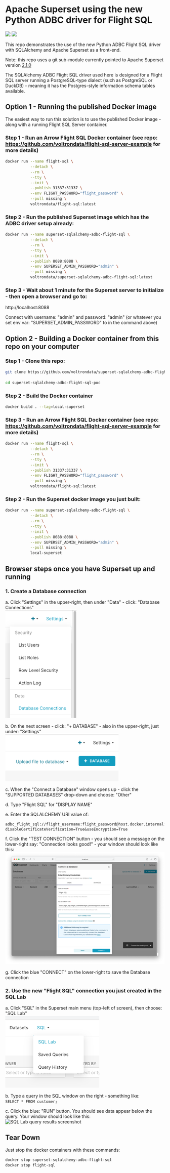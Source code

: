 # Apache Superset using the new Python ADBC driver for Flight SQL 

[<img src="https://img.shields.io/badge/dockerhub-image-green.svg?logo=Docker">](https://hub.docker.com/r/voltrondata/superset-sqlalchemy-adbc-flight-sql)
[<img src="https://img.shields.io/badge/GitHub-voltrondata%2Fsuperset--sqlalchemy--adbc--flight--sql--poc-blue.svg?logo=Github">](https://github.com/voltrondata/superset-sqlalchemy-adbc-flight-sql-poc)


This repo demonstrates the use of the new Python ADBC Flight SQL driver with SQLAlchemy and Apache Superset as a front-end.

Note: this repo uses a git sub-module currently pointed to Apache Superset version [2.1.0](https://github.com/apache/superset/releases/tag/2.1.0)

The SQLAlchemy ADBC Flight SQL driver used here is designed for a Flight SQL server running a PostgreSQL-type dialect (such as PostgreSQL or DuckDB) - meaning it has the Postgres-style information schema tables available.

## Option 1 - Running the published Docker image
The easiest way to run this solution is to use the published Docker image - along with a running Flight SQL Server container.

### Step 1 - Run an Arrow Flight SQL Docker container (see repo: https://github.com/voltrondata/flight-sql-server-example for more details)
```bash
docker run --name flight-sql \
           --detach \
           --rm \
           --tty \
           --init \
           --publish 31337:31337 \
           --env FLIGHT_PASSWORD="flight_password" \
           --pull missing \
           voltrondata/flight-sql:latest
```

### Step 2 - Run the published Superset image which has the ADBC driver setup already:
```bash
docker run --name superset-sqlalchemy-adbc-flight-sql \
           --detach \
           --rm \
           --tty \
           --init \
           --publish 8088:8088 \
           --env SUPERSET_ADMIN_PASSWORD="admin" \
           --pull missing \
           voltrondata/superset-sqlalchemy-adbc-flight-sql:latest
```

### Step 3 - Wait about 1 minute for the Superset server to initialize - then open a browser and go to:   
http://localhost:8088   

Connect with username: "admin" and password: "admin" (or whatever you set env var: "SUPERSET_ADMIN_PASSWORD" to in the command above)

## Option 2 - Building a Docker container from this repo on your computer

### Step 1 - Clone this repo:
```bash
git clone https://github.com/voltrondata/superset-sqlalchemy-adbc-flight-sql-poc --recurse-submodules

cd superset-sqlalchemy-adbc-flight-sql-poc
```

### Step 2 - Build the Docker container
```bash
docker build . --tag=local-superset
```

### Step 3 - Run an Arrow Flight SQL Docker container (see repo: https://github.com/voltrondata/flight-sql-server-example for more details)
```bash
docker run --name flight-sql \
           --detach \
           --rm \
           --tty \
           --init \
           --publish 31337:31337 \
           --env FLIGHT_PASSWORD="flight_password" \
           --pull missing \
           voltrondata/flight-sql:latest

```

### Step 2 - Run the Superset docker image you just built:
```bash
docker run --name superset-sqlalchemy-adbc-flight-sql \
           --detach \
           --rm \
           --tty \
           --init \
           --publish 8088:8088 \
           --env SUPERSET_ADMIN_PASSWORD="admin" \
           --pull missing \
           local-superset
```

## Browser steps once you have Superset up and running

### 1. Create a Database connection

a. Click "Settings" in the upper-right, then under "Data" - click: "Database Connections"   
![Database Connections screenshot](images/superset_database_connections_screenshot.png?raw=true "Database Connections")

b. On the next screen - click: "+ DATABASE" - also in the upper-right, just under: "Settings"   
![Create Database screenshot](images/superset_database_button_screenshot.png?raw=true "Create Database")

c. When the "Connect a Database" window opens up - click the "SUPPORTED DATABASES" drop-down and choose: "Other"

d. Type "Flight SQL" for "DISPLAY NAME"

e. Enter the SQLALCHEMY URI value of:

```
adbc_flight_sql://flight_username:flight_password@host.docker.internal:31337?disableCertificateVerification=True&useEncryption=True
```

f. Click the "TEST CONNECTION" button - you should see a message on the lower-right say: "Connection looks good!" - your window should look like this:   
![Connection looks good screenshot](images/superset_connection_looks_good_screenshot.png?raw=true "Connection looks good")

g. Click the blue "CONNECT" on the lower-right to save the Database connection

### 2. Use the new "Flight SQL" connection you just created in the SQL Lab

a. Click "SQL" in the Superset main menu (top-left of screen), then choose: "SQL Lab"   
![SQL Lab menu option screenshot](images/superset_sql_lab_menu_option_screnshot.png?raw=true "SQL Lab menu option")

b. Type a query in the SQL window on the right - something like:   
```SELECT * FROM customer;```

c. Click the blue: "RUN" button.  You should see data appear below the query.  Your window should look like this:   
![SQL Lab query results screenshot](images/superset_sql_lab_query_results_screenshot.png?raw=true "SQL Lab query results")

## Tear Down
Just stop the docker containers with these commands:

```bash
docker stop superset-sqlalchemy-adbc-flight-sql
docker stop flight-sql
```
